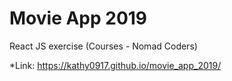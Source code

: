 # Movie App 2019

React JS exercise (Courses - Nomad Coders)

*Link: https://kathy0917.github.io/movie_app_2019/
